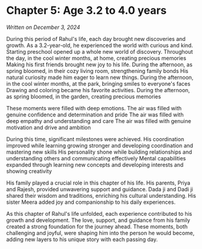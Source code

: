 # Chapter 5: Age 3.2 to 4.0 years

_Written on December 3, 2024_

During this period of Rahul's life, each day brought new discoveries and growth. As a 3.2-year-old, he experienced the world with curious and kind. Starting preschool opened up a whole new world of discovery. Throughout the day, in the cool winter months, at home, creating precious memories Making his first friends brought new joy to his life. During the afternoon, as spring bloomed, in their cozy living room, strengthening family bonds His natural curiosity made him eager to learn new things. During the afternoon, in the cool winter months, at the park, bringing smiles to everyone's faces Drawing and coloring became his favorite activities. During the afternoon, as spring bloomed, in the garden, creating precious memories 

These moments were filled with deep emotions. The air was filled with genuine confidence and determination and pride The air was filled with deep empathy and understanding and care The air was filled with genuine motivation and drive and ambition 

During this time, significant milestones were achieved. His coordination improved while learning growing stronger and developing coordination and mastering new skills His personality shone while building relationships and understanding others and communicating effectively Mental capabilities expanded through learning new concepts and developing interests and showing creativity 

His family played a crucial role in this chapter of his life. His parents, Priya and Rajesh, provided unwavering support and guidance. Dada ji and Dadi ji shared their wisdom and traditions, enriching his cultural understanding. His sister Meera added joy and companionship to his daily experiences. 

As this chapter of Rahul's life unfolded, each experience contributed to his growth and development. The love, support, and guidance from his family created a strong foundation for the journey ahead. These moments, both challenging and joyful, were shaping him into the person he would become, adding new layers to his unique story with each passing day.
